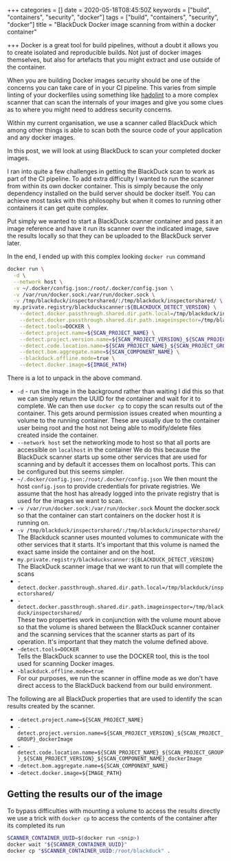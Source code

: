 +++
categories = []
date = 2020-05-18T08:45:50Z
keywords = ["build", "containers", "security", "docker"]
tags = ["build", "containers", "security", "docker"]
title = "BlackDuck Docker image scanning from within a docker container"

+++
Docker is a great tool for build pipelines, without a doubt it allows you to create isolated and reproducible builds. Not just of docker images themselves, but also for artefacts that you might extract and use outside of the container.

When you are building Docker images security should be one of the concerns you can take care of in your CI pipeline. This varies from simple linting of your dockerfiles using something like [hadolint](https://github.com/hadolint/hadolint) to a more complex scanner that can scan the internals of your images and give you some clues as to where you might need to address security concerns.

Within my current organisation, we use a scanner called BlackDuck which among other things is able to scan both the source code of your application and any docker images.

In this post, we will look at using BlackDuck to scan your completed docker images.

I ran into quite a few challenges in getting the BlackDuck scan to work as part of the CI pipeline. To add extra difficulty I wanted to run the scanner from within its own docker container. This is simply because the only dependency installed on the build server should be docker itself. You can achieve most tasks with this philosophy but when it comes to running other containers it can get quite complex.

Put simply we wanted to start a BlackDuck scanner container and pass it an image reference and have it run its scanner over the indicated image, save the results locally so that they can be uploaded to the BlackDuck server later.

In the end, I ended up with this complex looking `docker run` command

```bash
docker run \
  -d \
  --network host \
  -v ~/.docker/config.json:/root/.docker/config.json \
  -v /var/run/docker.sock:/var/run/docker.sock \
  -v /tmp/blackduck/inspectorshared/:/tmp/blackduck/inspectorshared/ \
  my.private.registry/blackduckscanner:${BLACKDUCK_DETECT_VERSION} \
    --detect.docker.passthrough.shared.dir.path.local=/tmp/blackduck/inspectorshared/ \
    --detect.docker.passthrough.shared.dir.path.imageinspector=/tmp/blackduck/inspectorshared/ \
    --detect.tools=DOCKER \
    --detect.project.name=${SCAN_PROJECT_NAME} \
    --detect.project.version.name=${SCAN_PROJECT_VERSION}_${SCAN_PROJECT_GROUP}_dockerImage \
    --detect.code.location.name=${SCAN_PROJECT_NAME}_${SCAN_PROJECT_GROUP}_${SCAN_PROJECT_VERSION}_${SCAN_COMPONENT_NAME}_dockerImage \
    --detect.bom.aggregate.name=${SCAN_COMPONENT_NAME} \
    --blackduck.offline.mode=true \
    --detect.docker.image=${IMAGE_PATH}
```

There is a lot to unpack in the above command.

* `-d` - run the image in the background rather than waiting
I did this so that we can simply return the UUID for the container and wait for it to complete. We can then use `docker cp` to copy the scan results out of the container. This gets around permission issues created when mounting a volume to the running container. These are usually due to the container user being root and the host not being able to modify/delete files created inside the container.
* `--network host` set the networking mode to host so that all ports are accessible on `localhost` in the container
We do this because the BlackDuck scanner starts up some other services that are used for scanning and by default it accesses them on localhost ports. This can be configured but this seems simpler.
* `~/.docker/config.json:/root/.docker/config.json`
We then mount the host `config.json` to provide credentials for private registries. We assume that the host has already logged into the private registry that is used for the images we want to scan.
* `-v /var/run/docker.sock:/var/run/docker.sock` 
Mount the docker.sock so that the container can start containers on the docker host it is running on.
* `-v /tmp/blackduck/inspectorshared/:/tmp/blackduck/inspectorshared/` 
The Blackduck scanner uses mounted volumes to communicate with the other services that it starts. It's important that this volume is named the exact same inside the container and on the host.
* `my.private.registry/blackduckscanner:${BLACKDUCK_DETECT_VERSION}`
The BlackDuck scanner image that we want to run that will complete the scans
* `-detect.docker.passthrough.shared.dir.path.local=/tmp/blackduck/inspectorshared/`
* `-detect.docker.passthrough.shared.dir.path.imageinspector=/tmp/blackduck/inspectorshared/`   
These two properties work in conjunction with the volume mount above so that the volume is shared between the BlackDuck scanner container and the scanning services that the scanner starts as part of its operation. It's important that they match the volume defined above.
* `-detect.tools=DOCKER`   
Tells the BlackDuck scanner to use the DOCKER tool, this is the tool used for scanning Docker images.
* `-blackduck.offline.mode=true`   
For our purposes, we run the scanner in offline mode as we don't have direct access to the BlackDuck backend from our build environment.

The following are all BlackDuck properties that are used to identify the scan results created by the scanner.

* `-detect.project.name=${SCAN_PROJECT_NAME}`
* `-detect.project.version.name=${SCAN_PROJECT_VERSION}_${SCAN_PROJECT_GROUP}_dockerImage`
* `-detect.code.location.name=${SCAN_PROJECT_NAME}_${SCAN_PROJECT_GROUP}_${SCAN_PROJECT_VERSION}_${SCAN_COMPONENT_NAME}_dockerImage`
* `-detect.bom.aggregate.name=${SCAN_COMPONENT_NAME}`
* `-detect.docker.image=${IMAGE_PATH}`

## Getting the results our of the image

To bypass difficulties with mounting a volume to access the results directly we use a trick with `docker cp` to access the contents of the container after its completed its run

```bash
SCANNER_CONTAINER_UUID=$(docker run <snip>)
docker wait "${SCANNER_CONTAINER_UUID}"
docker cp "$SCANNER_CONTAINER_UUID:/root/blackduck" .
```